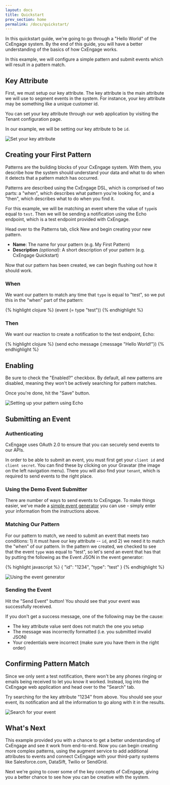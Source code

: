 ```yaml
---
layout: docs
title: Quickstart
prev_section: home
permalink: /docs/quickstart/
---
```


In this quickstart guide, we're going to go through a "Hello World" of the
CxEngage system. By the end of this guide, you will have a better understanding
of the basics of how CxEngage works.

In this example, we will configure a simple pattern and submit events which will
result in a pattern match.

## Key Attribute

First, we must setup our key attribute. The key attribute is the main attribute
we will use to segment events in the system. For instance, your key attribute
may be something like a unique customer id.

You can set your key attribute through our web application by visiting the Tenant
configuration page.

In our example, we will be setting our key attribute to be `id`.

![Set your key attribute](http://docs.cxengage.com/img/quickstart/KeyAttribute.png "Set your key attribute")

## Creating your First Pattern

Patterns are the building blocks of your CxEngage system. With them, you describe how the system should understand your data and what to do when it detects that a pattern match has occurred.

Patterns are described using the CxEngage DSL, which is comprised of two parts: a "when", which describes what pattern you're looking for, and a "then", which describes what to do when you find it.

For this example, we will be matching an event where the value of `type`is equal to `test`. Then we will be sending a notification using the Echo
endpoint, which is a test endpoint provided with CxEngage.

Head over to the Patterns tab, click New and begin creating your new pattern.

* __Name__: The name for your pattern (e.g. My First Pattern)
* __Description__ *(optional)*: A short description of your pattern (e.g. CxEngage
Quickstart)

Now that our pattern has been created, we can begin flushing out how it should
work.

### When

We want our pattern to match any time that `type` is equal to "test", so we put this in the "when" part of the pattern:

{% highlight clojure %}
(event (= type "test"))
{% endhighlight %}

### Then

We want our reaction to create a notification to the test endpoint, Echo:

{% highlight clojure %}
(send echo message {:message "Hello World!"})
{% endhighlight %}

## Enabling

Be sure to check the "Enabled?" checkbox. By default, all new patterns are disabled, meaning they won't be actively searching for pattern matches.

Once you're done, hit the "Save" button.

![Setting up your pattern using Echo](http://docs.cxengage.com/img/quickstart/EchoTest.png "Setting up your pattern using Echo")

## Submitting an Event

### Authenticating

CxEngage uses OAuth 2.0 to ensure that you can securely send events to our APIs.

In order to be able to submit an event, you must first get your `client id` and `client secret`. You can find these by clicking on your Gravatar (the image on the left navigation menu). There you will also find your `tenant`, which is required to send events to the right place.

### Using the Demo Event Submitter

There are number of ways to send events to CxEngage. To make things easier,
we've made a [simple event generator](https://demo.cxengage.net) you can use - simply enter your information from the instructions above.

### Matching Our Pattern

For our pattern to match, we need to submit an event that meets two conditions: 1) it must have our key attribute -- `id`, and 2) we need it to match the "when" of our pattern. In the pattern we created, we checked to see that the event `type` was equal to "test", so let's send an event that has that by putting the following as the Event JSON in the event generator:

{% highlight javascript %}
{
  "id": "1234",
  "type": "test"
}
{% endhighlight %}

![Using the event generator](http://docs.cxengage.com/img/quickstart/Generator.png "Using the event generator")

### Sending the Event

Hit the "Send Event" button! You should see that your event was successfully received.

If you don't get a success message, one of the following may be the cause:

* The key attribute value sent does not match the one you setup
* The message was incorrectly formatted (i.e. you submitted invalid JSON)
* Your credentials were incorrect (make sure you have them in the right order)

## Confirming Pattern Match

Since we only sent a test notification, there won't be any phones ringing or emails being received to let you know it worked. Instead, log into the CxEngage web application and head over to the "Search" tab.

Try searching for the key attribute "1234" from above. You should see your event, its notification and all the information to go along with it in the results.

![Search for your event](http://docs.cxengage.com/img/quickstart/Search.png "Search for your event")

## What's Next

This example provided you with a chance to get a better understanding of
CxEngage and see it work from end-to-end. Now you can begin creating more complex patterns, using the augment service to add additional attributes to events and connect CxEngage with your third-party systems like Salesforce.com, DataSift, Twilio or SendGrid.

Next we're going to cover some of the key concepts of CxEngage, giving you a
better chance to see how you can be creative with the system.
